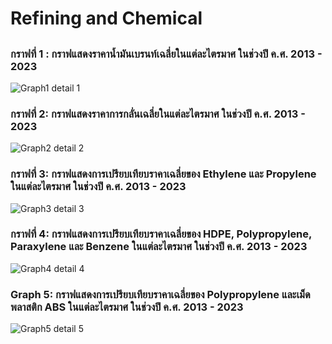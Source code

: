 # Refining and Chemical

##
### กราฟที่ 1 : กราฟแสดงราคาน้ำมันเบรนท์เฉลี่ยในแต่ละไตรมาศ ในช่วงปี ค.ศ. 2013 - 2023
![Graph1](https://github.com/JiawYupa/miniproject-DADS5001/assets/126368266/95bdb5f2-fff0-47b8-931a-e08d6e52b0d3)
detail 1 



### กราฟที่ 2: กราฟแสดงราคาการกลั่นเฉลี่ยในแต่ละไตรมาศ ในช่วงปี ค.ศ. 2013 - 2023
![Graph2](https://github.com/JiawYupa/miniproject-DADS5001/assets/126368266/d3e0a323-5be9-4aa3-ac16-861ae6ef9c22)
detail 2



### กราฟที่ 3: กราฟแสดงการเปรียบเทียบราคาเฉลี่ยของ Ethylene และ Propylene ในแต่ละไตรมาศ ในช่วงปี ค.ศ. 2013 - 2023
![Graph3](https://github.com/JiawYupa/miniproject-DADS5001/assets/126368266/9704e8bf-e459-4d8a-85ff-86a75cdcbfa3)
detail 3



### กราฟที่ 4: กราฟแสดงการเปรียบเทียบราคาเฉลี่ยของ HDPE, Polypropylene, Paraxylene และ Benzene ในแต่ละไตรมาศ ในช่วงปี ค.ศ. 2013 - 2023
![Graph4](https://github.com/JiawYupa/miniproject-DADS5001/assets/126368266/04e2bef0-57a7-42c3-ac75-dfaeda93cd03)
detail 4



### Graph 5: กราฟแสดงการเปรียบเทียบราคาเฉลี่ยของ Polypropylene และเม็ดพลาสติก ABS ในแต่ละไตรมาศ ในช่วงปี ค.ศ. 2013 - 2023
![Graph5](https://github.com/JiawYupa/miniproject-DADS5001/assets/126368266/8e5e9ae1-7a96-4ce0-a132-4ddbd6528b07)
detail 5


